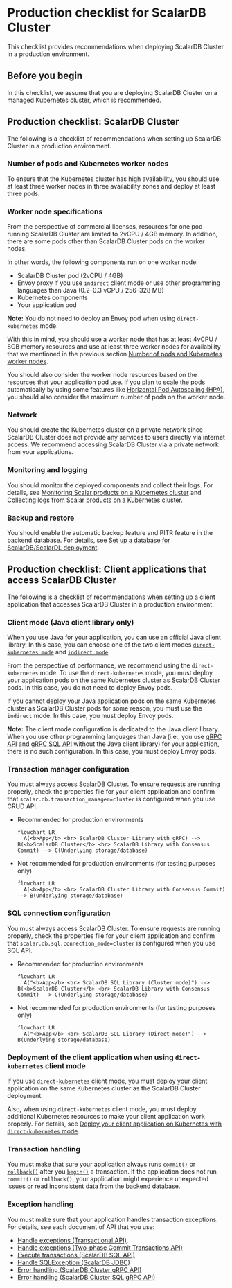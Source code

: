 # Production checklist for ScalarDB Cluster

This checklist provides recommendations when deploying ScalarDB Cluster in a production environment.

## Before you begin

In this checklist, we assume that you are deploying ScalarDB Cluster on a managed Kubernetes cluster, which is recommended.

## Production checklist: ScalarDB Cluster

The following is a checklist of recommendations when setting up ScalarDB Cluster in a production environment.

### Number of pods and Kubernetes worker nodes

To ensure that the Kubernetes cluster has high availability, you should use at least three worker nodes in three availability zones and deploy at least three pods.

### Worker node specifications

From the perspective of commercial licenses, resources for one pod running ScalarDB Cluster are limited to 2vCPU / 4GB memory. In addition, there are some pods other than ScalarDB Cluster pods on the worker nodes.

In other words, the following components run on one worker node:

* ScalarDB Cluster pod (2vCPU / 4GB)
* Envoy proxy if you use `indirect` client mode or use other programming languages than Java (0.2–0.3 vCPU / 256–328 MB)
* Kubernetes components
* Your application pod

**Note:** You do not need to deploy an Envoy pod when using `direct-kubernetes` mode.

With this in mind, you should use a worker node that has at least 4vCPU / 8GB memory resources and use at least three worker nodes for availability that we mentioned in the previous section [Number of pods and Kubernetes worker nodes](./ProductionChecklistForScalarDBCluster.md#number-of-pods-and-kubernetes-worker-nodes).

You should also consider the worker node resources based on the resources that your application pod use. If you plan to scale the pods automatically by using some features like [Horizontal Pod Autoscaling (HPA)](https://kubernetes.io/docs/tasks/run-application/horizontal-pod-autoscale/), you should also consider the maximum number of pods on the worker node.

### Network

You should create the Kubernetes cluster on a private network since ScalarDB Cluster does not provide any services to users directly via internet access. We recommend accessing ScalarDB Cluster via a private network from your applications.

### Monitoring and logging

You should monitor the deployed components and collect their logs. For details, see [Monitoring Scalar products on a Kubernetes cluster](./K8sMonitorGuide.md) and [Collecting logs from Scalar products on a Kubernetes cluster](./K8sLogCollectionGuide.md).

### Backup and restore

You should enable the automatic backup feature and PITR feature in the backend database. For details, see [Set up a database for ScalarDB/ScalarDL deployment](./SetupDatabase.md).

## Production checklist: Client applications that access ScalarDB Cluster

The following is a checklist of recommendations when setting up a client application that accesses ScalarDB Cluster in a production environment.

### Client mode (Java client library only)

When you use Java for your application, you can use an official Java client library. In this case, you can choose one of the two client modes [`direct-kubernetes mode`](https://github.com/scalar-labs/scalardb-cluster/blob/main/docs/developer-guide-for-scalardb-cluster-with-java-api.md#direct-kubernetes-client-mode) and [`indirect mode`](https://github.com/scalar-labs/scalardb-cluster/blob/main/docs/developer-guide-for-scalardb-cluster-with-java-api.md#indirect-client-mode).

From the perspective of performance, we recommend using the `direct-kubernetes` mode. To use the `direct-kubernetes` mode, you must deploy your application pods on the same Kubernetes cluster as ScalarDB Cluster pods. In this case, you do not need to deploy Envoy pods.

If you cannot deploy your Java application pods on the same Kubernetes cluster as ScalarDB Cluster pods for some reason, you must use the `indirect` mode. In this case, you must deploy Envoy pods.

**Note:** The client mode configuration is dedicated to the Java client library. When you use other programming languages than Java (i.e., you use [gRPC API](https://github.com/scalar-labs/scalardb-cluster/blob/main/docs/scalardb-cluster-grpc-api-guide.md) and [gRPC SQL API](https://github.com/scalar-labs/scalardb-cluster/blob/main/docs/scalardb-cluster-sql-grpc-api-guide.md) without the Java client library) for your application, there is no such configuration. In this case, you must deploy Envoy pods.

### Transaction manager configuration

You must always access ScalarDB Cluster. To ensure requests are running properly, check the properties file for your client application and confirm that `scalar.db.transaction_manager=cluster` is configured when you use CRUD API.

* Recommended for production environments
  ```mermaid
  flowchart LR
    A(<b>App</b> <br> ScalarDB Cluster Library with gRPC) --> B(<b>ScalarDB Cluster</b> <br> ScalarDB Library with Consensus Commit) --> C(Underlying storage/database)
  ```

* Not recommended for production environments (for testing purposes only)
  ```mermaid
  flowchart LR
    A(<b>App</b> <br> ScalarDB Cluster Library with Consensus Commit) --> B(Underlying storage/database)
  ```

### SQL connection configuration

You must always access ScalarDB Cluster. To ensure requests are running properly, check the properties file for your client application and confirm that `scalar.db.sql.connection_mode=cluster` is configured when you use SQL API.

* Recommended for production environments
  ```mermaid
  flowchart LR
    A("<b>App</b> <br> ScalarDB SQL Library (Cluster mode)") --> B(<b>ScalarDB Cluster</b> <br> ScalarDB Library with Consensus Commit) --> C(Underlying storage/database)
  ```

* Not recommended for production environments (for testing purposes only)
  ```mermaid
  flowchart LR
    A("<b>App</b> <br> ScalarDB SQL Library (Direct mode)") --> B(Underlying storage/database)
  ```

### Deployment of the client application when using `direct-kubernetes` client mode

If you use [`direct-kubernetes` client mode](https://github.com/scalar-labs/scalardb-cluster/blob/main/docs/developer-guide-for-scalardb-cluster-with-java-api.md#direct-kubernetes-client-mode), you must deploy your client application on the same Kubernetes cluster as the ScalarDB Cluster deployment.

Also, when using `direct-kubernetes` client mode, you must deploy additional Kubernetes resources to make your client application work properly.  For details, see [Deploy your client application on Kubernetes with `direct-kubernetes` mode](https://github.com/scalar-labs/helm-charts/blob/main/docs/how-to-deploy-scalardb-cluster.md#deploy-your-client-application-on-kubernetes-with-direct-kubernetes-mode).

### Transaction handling

You must make that sure your application always runs [`commit()`](https://javadoc.io/static/com.scalar-labs/scalardb/3.10.0/com/scalar/db/api/DistributedTransaction.html#commit--) or [`rollback()`](https://javadoc.io/static/com.scalar-labs/scalardb/3.10.0/com/scalar/db/api/DistributedTransaction.html#rollback--) after you [`begin()`](https://javadoc.io/static/com.scalar-labs/scalardb/3.10.0/com/scalar/db/api/DistributedTransactionManager.html#begin--) a transaction. If the application does not run `commit()` or `rollback()`, your application might experience unexpected issues or read inconsistent data from the backend database.

### Exception handling

You must make sure that your application handles transaction exceptions. For details, see each document of API that you use:

* [Handle exceptions (Transactional API)](https://github.com/scalar-labs/scalardb/blob/master/docs/api-guide.md#handle-exceptions).
* [Handle exceptions (Two-phase Commit Transactions API)](https://github.com/scalar-labs/scalardb/blob/master/docs/two-phase-commit-transactions.md#handle-exceptions)
* [Execute transactions (ScalarDB SQL API)](https://github.com/scalar-labs/scalardb-sql/blob/main/docs/sql-api-guide.md#execute-transactions)
* [Handle SQLException (ScalarDB JDBC)](https://github.com/scalar-labs/scalardb-sql/blob/main/docs/jdbc-guide.md#handle-sqlexception)
* [Error handling (ScalarDB Cluster gRPC API)](https://github.com/scalar-labs/scalardb-cluster/blob/main/docs/scalardb-cluster-grpc-api-guide.md#error-handling-1)
* [Error handling (ScalarDB Cluster SQL gRPC API)](https://github.com/scalar-labs/scalardb-cluster/blob/main/docs/scalardb-cluster-sql-grpc-api-guide.md#error-handling-1)
